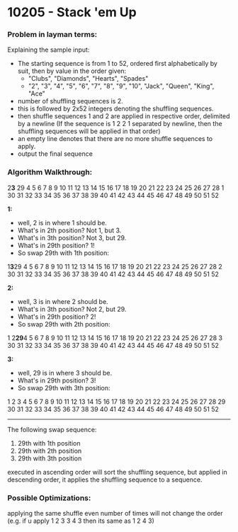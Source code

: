10205 - Stack 'em Up
============

### Problem in layman terms:

Explaining the sample input:

- The starting sequence is from 1 to 52, ordered first alphabetically by suit, then by value in the order given:
  - "Clubs", "Diamonds", "Hearts", "Spades"
  - "2", "3", "4", "5", "6", "7", "8", "9", "10", "Jack", "Queen", "King", "Ace"
- number of shuffling sequences is 2.
- this is followed by 2x52 integers denoting the shuffling sequences.
- then shuffle sequences 1 and 2 are applied in respective order, delimited by a newline (If the sequence is 1 2 2 1 separated by newline, then the shuffling sequences will be applied in that order)
- an empty line denotes that there are no more shuffle sequences to apply. 
- output the final sequence

### Algorithm Walkthrough:

2**3** 29 4 5 6 7 8 9 10 11 12 13 14 15 16 17 18 19 20 21 22 23 24 25 26
27 28 1 30 31 32 33 34 35 36 37 38 39 40 41 42 43 44 45 46 47 48 49 50 51 52

**1:**
- well, 2 is in where 1 should be. 
- What's in 2th position? Not 1, but 3. 
- What's in 3th position? Not 3, but 29.
- What's in 29th position? 1!
- So swap 29th with 1th position:
    
1**3**29 4 5 6 7 8 9 10 11 12 13 14 15 16 17 18 19 20 21 22 23 24 25 26
27 28 2 30 31 32 33 34 35 36 37 38 39 40 41 42 43 44 45 46 47 48 49 50 51 52

**2:**
- well, 3 is in where 2 should be. 
- What's in 3th position? Not 2, but 29. 
- What's in 29th position? 2!
- So swap 29th with 2th position:  
      
1 2**29**4 5 6 7 8 9 10 11 12 13 14 15 16 17 18 19 20 21 22 23 24 25 26
27 28 3 30 31 32 33 34 35 36 37 38 39 40 41 42 43 44 45 46 47 48 49 50 51 52

**3:** 
- well, 29 is in where 3 should be. 
- What's in 29th position? 3!
- So swap 29th with 3th position:
    
1 2 3 4 5 6 7 8 9 10 11 12 13 14 15 16 17 18 19 20 21 22 23 24 25 26
27 28 29 30 31 32 33 34 35 36 37 38 39 40 41 42 43 44 45 46 47 48 49 50 51 52

--------------------------------

The following swap sequence:

1. 29th with 1th position
2. 29th with 2th position
3. 29th with 3th position

executed in ascending order will sort the shuffling sequence, but applied in descending order, it applies the shuffling sequence to a sequence.


### Possible Optimizations:

applying the same shuffle even number of times will not change the order (e.g. if u apply 1 2 3 3 4 3 then its same as 1 2 4 3)

